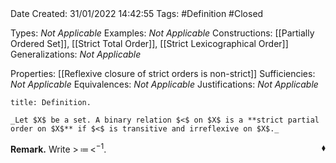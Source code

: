 <br />
<br />

Date Created: 31/01/2022 14:42:55
Tags: #Definition #Closed 

Types: _Not Applicable_
Examples: _Not Applicable_
Constructions: [[Partially Ordered Set]], [[Strict Total Order]], [[Strict Lexicographical Order]]
Generalizations: _Not Applicable_

Properties: [[Reflexive closure of strict orders is non-strict]]
Sufficiencies: _Not Applicable_
Equivalences: _Not Applicable_
Justifications: _Not Applicable_

``` ad-Definition
title: Definition.

_Let $X$ be a set. A binary relation $<$ on $X$ is a **strict partial order on $X$** if $<$ is transitive and irreflexive on $X$._

```

**Remark.** Write $>\,\coloneqq\,<^{-1}$.<span style="float:right;">$\blacklozenge$</span>
